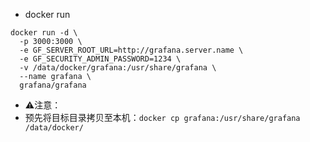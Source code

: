 - docker run
```
docker run -d \
  -p 3000:3000 \
  -e GF_SERVER_ROOT_URL=http://grafana.server.name \
  -e GF_SECURITY_ADMIN_PASSWORD=1234 \
  -v /data/docker/grafana:/usr/share/grafana \
  --name grafana \
  grafana/grafana
```
- ⚠️注意：
- 预先将目标目录拷贝至本机：`docker cp grafana:/usr/share/grafana /data/docker/`
